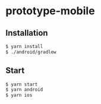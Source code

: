 # prototype-mobile

## Installation

```bash
$ yarn install
$ ./android/gradlew
```

## Start 

```bash
$ yarn start
$ yarn android
$ yarn ios 
```

